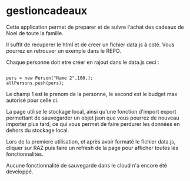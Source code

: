# gestioncadeaux


Cette application permet de preparer et de suivre l'achat des cadeaux de Noel de toute la famille.

Il suffit de recuperer le html et de creer un fichier data.js à coté. Vous pourrez en retrouver un exemple dans le REPO.

Chaque personne doit etre créer en rajout dans le data.js ceci :

```

pers = new Person("Name 2",100,);
allPersons.push(pers);

```

Le champ 1 est le prenom de la personne, le second est le budget max autorisé pour celle ci.


La page utilise le stockage local, ainsi qu'une fonction d'import export permettant de sauvegarder un objet json que vous pourrez de nouveau importer plus tard, ce qui vous permet de faire perdurer les données en dehors du stockage local.

Lors de la premiere utilisation, et après avoir formaté le fichier data.js, cliquer sur RAZ puis faire un refresh de la page pour afficher toutes les fonctionnalités.

Aucune fonctionnalité de sauvegarde dans le cloud n'a encore été developpé.
